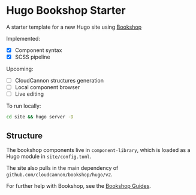 # Hugo Bookshop Starter

A starter template for a new Hugo site using [Bookshop](https://github.com/CloudCannon/bookshop)

Implemented:
- [x] Component syntax
- [x] SCSS pipeline

Upcoming:
- [ ] CloudCannon structures generation
- [ ] Local component browser
- [ ] Live editing

To run locally:
```bash
cd site && hugo server -D
```

## Structure
The bookshop components live in `component-library`, which is loaded as a Hugo module in `site/config.toml`.

The site also pulls in the main dependency of `github.com/cloudcannon/bookshop/hugo/v2`.

For further help with Bookshop, see the [Bookshop Guides](https://github.com/CloudCannon/bookshop).